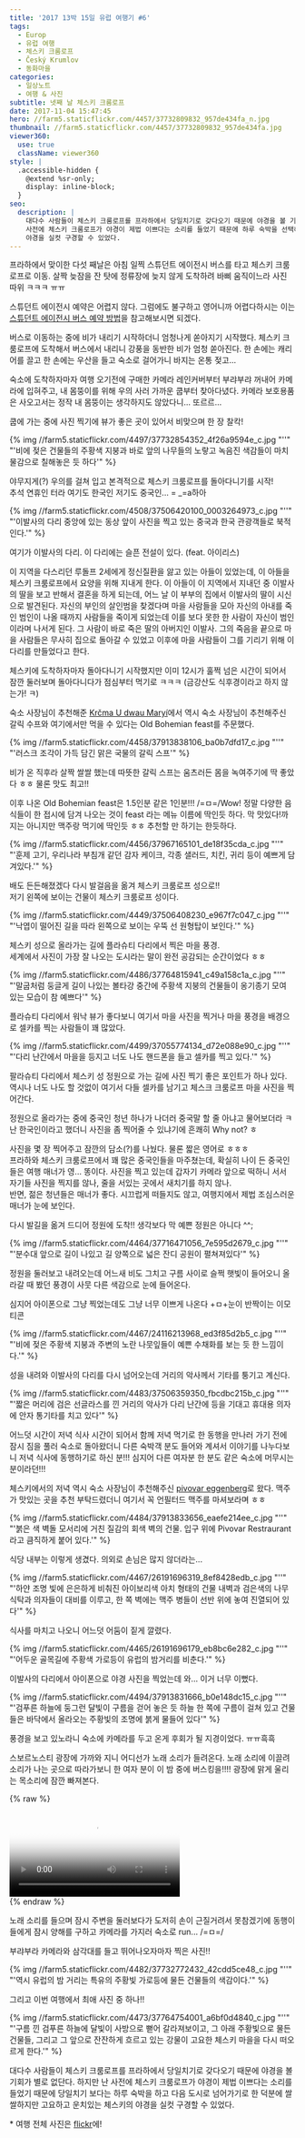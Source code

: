 ```yaml
---
title: '2017 13박 15일 유럽 여행기 ​#6'
tags:
  - Europ
  - 유럽 여행
  - 체스키 크룸로프
  - Český Krumlov
  - 동화마을
categories:
  - 일상노트
  - 여행 & 사진
subtitle: 넷째 날 체스키 크룸로프
date: 2017-11-04 15:47:45
hero: //farm5.staticflickr.com/4457/37732809832_957de434fa_n.jpg
thumbnail: //farm5.staticflickr.com/4457/37732809832_957de434fa.jpg
viewer360:
  use: true
  className: viewer360
style: |
  .accessible-hidden {
    @extend %sr-only;
    display: inline-block;
  }
seo:
  description: |
    대다수 사람들이 체스키 크룸로프를 프라하에서 당일치기로 갖다오기 때문에 야경을 볼 기회가 별로 없단다. 하지만 난
    사전에 체스키 크룸로프가 야경이 제법 이쁘다는 소리를 들었기 때문에 하루 숙박을 선택해 고요하고 운치있는 체스키의
    야경을 실컷 구경할 수 있었다.
---
```



프라하에서 맞이한 다섯 째날은 아침 일찍 스튜던트 에이전시 버스를 타고 체스키 크룸로프로 이동. 살짝
늦잠을 잔 탓에 정류장에 늦지 않게 도착하려 바삐 움직이느라 사진 따위 ㅋㅋㅋ ㅠㅠ

스튜던트 에이전시 예약은 어렵지 않다. 그럼에도 불구하고 영어니까 어렵다하시는 이는
[스튜던트 에이전시 버스 예약 방법](http://kakkiiy.blog.me/220966495409)을 참고해보시면 되겠다.

버스로 이동하는 중에 비가 내리기 시작하더니 엄청나게 쏟아지기 시작했다. 체스키 크룸로프에 도착해서
버스에서 내리니 강풍을 동반한 비가 엄청 쏟아진다. 한 손에는 캐리어를 끌고 한 손에는 우산을 들고
숙소로 걸어가니 바지는 온통 젖고...

숙소에 도착하자마자 여행 오기전에 구매한 카메라 레인커버부터 부랴부랴 꺼내어 카메라에 입혀주고,
내 몸뚱이를 위해 우의 사러 가까운 쿱부터 찾아다녔다. 카메라 보호용품은 사오고서는 정작 내 몸뚱이는
생각하지도 않았다니... 또르르...

쿱에 가는 중에 사진 찍기에 뷰가 좋은 곳이 있어서 비맞으며 한 장 찰칵!

<p>
  {% img //farm5.staticflickr.com/4497/37732854352_4f26a9594e_c.jpg "''" "'비에 젖은 건물들의 주황색 지붕과 바로 앞의 나무들의 노랗고 녹음진 색감들이 마치 물감으로 칠해놓은 듯 하다'" %}
</p>

야무지게(?) 우의를 걸쳐 입고 본격적으로 체스키 크룸로프를 돌아다니기를 시작! <br>
추석 연휴인 터라 여기도 한국인 저기도 중국인... <span aria-hidden="true">= _=a</span><span class="accessible-hidden">하아</span>

<p>
  {% img //farm5.staticflickr.com/4508/37506420100_0003264973_c.jpg "''" "'이발사의 다리 중앙에 있는 동상 앞이 사진을 찍고 있는 중국과 한국 관광객들로 북적인다.'" %}
</p>

여기가 이발사의 다리. 이 다리에는 슬픈 전설이 있다. (feat. 아이리스)

이 지역을 다스리던 루돌프 2세에게 정신질환을 앓고 있는 아들이 있었는데, 이 아들을 체스키 크룸로프에서
요양을 위해 지내게 한다. 이 아들이 이 지역에서 지내던 중 이발사의 딸을 보고 반해서 결혼을 하게 되는데,
어느 날 이 부부의 집에서 이발사의 딸이 시신으로 발견된다. 자신의 부인의 살인범을 찾겠다며 마을 사람들을
모아 자신의 아내를 죽인 범인이 나올 때까지 사람들을 죽이게 되었는데 이를 보다 못한 한 사람이 자신이
범인이라며 나서게 된다. 그 사람이 바로 죽은 딸의 아버지인 이발사. 그의 죽음을 끝으로 마을 사람들은
무사히 집으로 돌아갈 수 있었고 이후에 마을 사람들이 그를 기리기 위해 이 다리를 만들었다고 한다.

체스키에 도착하자마자 돌아다니기 시작했지만 이미 12시가 훌쩍 넘은 시간이 되어서 잠깐 둘러보며
돌아다니다가 점심부터 먹기로 ㅋㅋㅋ (금강산도 식후경이라고 하지 않는가! ㅋ)

숙소 사장님이 추천해준 [Krčma U dwau Maryí](https://www.tripadvisor.co.kr/Restaurant_Review-g274688-d1370802-Reviews-U_Dwau_Maryi-Cesky_Krumlov_South_Bohemian_Region_Bohemia.html)에서
역시 숙소 사장님이 추천해주신 갈릭 수프와 여기에서만 먹을 수 있다는 Old Bohemian feast를 주문했다.

<p>
  {% img //farm5.staticflickr.com/4458/37913838106_ba0b7dfd17_c.jpg "''" "'러스크 조각이 가득 담긴 맑은 국물의 갈릭 스프'" %}
</p>

비가 온 직후라 살짝 쌀쌀 했는데 따뜻한 갈릭 스프는 움츠러든 몸을 녹여주기에 딱 좋았다 ㅎㅎ 물론 맛도
최고!!

이후 나온 Old Bohemian feast은 1.5인분 같은 1인분!!! <span aria-hidden="true">/=ㅁ=/<span class="accessible-hidden">Wow!</span></span>
정말 다양한 음식들이 한 접시에 담겨 나오는 것이 feast 라는 메뉴 이름에 딱인듯 하다. 막 맛있다!까지는
아니지만 맥주랑 먹기에 딱인듯 ㅎㅎ 추천할 만 하기는 한듯하다.

<p>
  {% img //farm5.staticflickr.com/4456/37967165101_de18f35cda_c.jpg "''" "'훈제 고기, 우리나라 부침개 같던 감자 케이크, 각종 샐러드, 치킨, 귀리 등이 예쁘게 담겨있다.'" %}
</p>

배도 든든해졌겠다 다시 발걸음을 옮겨 체스키 크룸로프 성으로!! <br>
저기 왼쪽에 보이는 건물이 체스키 크룸로프 성이다.

<p>
  {% img //farm5.staticflickr.com/4449/37506408230_e967f7c047_c.jpg "''" "'낙엽이 떨어진 길을 따라 왼쪽으로 보이는 우뚝 선 원형탑이 보인다.'" %}
</p>

체스키 성으로 올라가는 길에 플라슈티 다리에서 찍은 마을 풍경. <br>
세계에서 사진이 가장 잘 나오는 도시라는 말이 완전 공감되는 순간이었다 ㅎㅎ

<p>
  {% img //farm5.staticflickr.com/4486/37764815941_c49a158c1a_c.jpg "''" "'말굽처럼 둥글게 길이 나있는 볼타강 중간에 주황색 지붕의 건물들이 옹기종기 모여 있는 모습이 참 예쁘다'" %}
</p>

플라슈티 다리에서 워낙 뷰가 좋다보니 여기서 마을 사진을 찍거나 마을 풍경을 배경으로 셀카를 찍는 사람들이
꽤 많았다.

<p>
  {% img //farm5.staticflickr.com/4499/37055774134_d72e088e90_c.jpg "''" "'다리 난간에서 마을을 등지고 너도 나도 핸드폰을 들고 셀카를 찍고 있다.'" %}
</p>

팔라슈티 다리에서 체스키 성 정원으로 가는 길에 사진 찍기 좋은 포인트가 하나 있다. 역시나 너도 나도
할 것없이 여기서 다들 셀카를 남기고 체스크 크룸로프 마을 사진을 찍어간다.

<div class="viewer360" data-src="//farm5.staticflickr.com/4508/37793602731_83e9f32ac0_o.jpg" data-width="800" data-height="400" aria-label="눈 앞의 체스키 크룸로프 마을을 찍기 위해 많은 사람들이 서로 핸드폰을 들고 사진이 잘 나오는 위치를 잡고 있다."></div>

정원으로 올라가는 중에 중국인 청년 하나가 나더러 중국말 할 줄 아냐고 물어보더라 ㅋ <br>
난 한국인이라고 했더니 사진을 좀 찍어줄 수 있냐기에 흔쾌히 Why not? ㅎ

사진을 몇 장 찍어주고 잠깐의 담소(?)를 나눴다. 물론 짧은 영어로 ㅎㅎㅎ <br>
프라하와 체스키 크룸로프에서 꽤 많은 중국인들을 마주쳤는데, 확실히 나이 든 중국인들은 여행 매너가
영... 똥이다. 사진을 찍고 있는데 갑자기 카메라 앞으로 떡하니 서서 자기들 사진을 찍지를 않나, 줄을
서있는 곳에서 새치기를 하지 않나. <br>반면, 젊은 청년들은 매너가 좋다. 시끄럽게 떠들지도 않고,
여행지에서 제법 조심스러운 매너가 눈에 보인다.

다시 발길을 옮겨 드디어 정원에 도착!! 생각보다 막 예쁜 정원은 아니다 ^^;

<p>
  {% img //farm5.staticflickr.com/4464/37716471056_7e595d2679_c.jpg "''" "'분수대 앞으로 길이 나있고 길 양쪽으로 넓은 잔디 공원이 펼쳐져있다'" %}
</p>

정원을 둘러보고 내려오는데 어느새 비도 그치고 구름 사이로 슬쩍 햇빛이 들어오니 올라갈 때 봤던
풍경이 사뭇 다른 색감으로 눈에 들어온다.

심지어 아이폰으로 그냥 찍었는데도 그냥 너무 이쁘게 나온다 <span aria-hidden="true">+ㅁ+</span><span class="accessible-hidden">눈이 반짝이는 이모티콘</span>

<p>
  {% img //farm5.staticflickr.com/4467/24116213968_ed3f85d2b5_c.jpg "''" "'비에 젖은 주황색 지붕과 주변의 노란 나뭇잎들이 예쁜 수채화를 보는 듯 한 느낌이다.'" %}
</p>

성을 내려와 이발사의 다리를 다시 넘어오는데 거리의 악사께서 기타를 퉁기고 계신다.

<p>
  {% img //farm5.staticflickr.com/4483/37506359350_fbcdbc215b_c.jpg "''" "'짧은 머리에 검은 선글라스를 낀 거리의 악사가 다리 난간에 등을 기대고 휴대용 의자에 안자 통기타를 치고 있다'" %}
</p>

어느덧 시간이 저녁 식사 시간이 되어서 함께 저녁 먹기로 한 동행을 만나러 가기 전에 잠시 짐을 풀러
숙소로 돌아왔더니 다른 숙박객 분도 들어와 계셔서 이야기를 나누다보니 저녁 식사에 동행하기로 하신 분!!!
심지어 다른 여자분 한 분도 같은 숙소에 머무시는 분이라던!!!

체스키에서의 저녁 역시 숙소 사장님이 추천해주신 [pivovar eggenberg](https://www.tripadvisor.co.kr/Restaurant_Review-g274688-d2356298-Reviews-Pivovar_Eggenberg-Cesky_Krumlov_South_Bohemian_Region_Bohemia.html)로
왔다. 맥주가 맛있는 곳을 추천 부탁드렸더니 여기서 꼭 언필터드 맥주를 마셔보라며 ㅎㅎ

<p>
  {% img //farm5.staticflickr.com/4484/37913833656_eaefe214ee_c.jpg "''" "'붉은 색 벽돌 모서리에 거친 질감의 회색 벽의 건물. 입구 위에 Pivovar Restraurant라고 큼직하게 붙어 있다.'" %}
</p>

식당 내부는 이렇게 생겼다. 의외로 손님은 많지 않더라는...

<p>
  {% img //farm5.staticflickr.com/4467/26191696319_8ef8428edb_c.jpg "''" "'하얀 조명 빛에 은은하게 비춰진 아이보리색 아치 형태의 건물 내벽과 검은색의 나무 식탁과 의자들이 대비를 이루고, 한 쪽 벽에는 맥주 병들이 선반 위에 놓여 진열되어 있다'" %}
</p>

식사를 마치고 나오니 어느덧 어둠이 짙게 깔렸다.

<p>
  {% img //farm5.staticflickr.com/4465/26191696179_eb8bc6e282_c.jpg "''" "'어두운 골목길에 주황색 가로등이 유럽의 밤거리를 비춘다.'" %}
</p>

이발사의 다리에서 아이폰으로 야경 사진을 찍었는데 와... 이거 너무 이뻤다.

<p>
  {% img //farm5.staticflickr.com/4494/37913831666_b0e148dc15_c.jpg "''" "'검푸른 하늘에 둥그런 달빛이 구름을 걷어 놓은 듯 하늘 한 쪽에 구름이 걸쳐 있고 건물들은 바닥에서 올라오는 주황빛의 조명에 붉게 물들어 있다'" %}
</p>

풍경을 보고 있노라니 숙소에 카메라를 두고 온게 후회가 될 지경이었다. <span aria-hidden="true">ㅠㅠ</span><span class="accessible-hidden">흑흑</span>

스보르노스티 광장에 가까와 지니 어디선가 노래 소리가 들려온다. 노래 소리에 이끌려 소리가 나는 곳으로
따라가보니 한 여자 분이 이 밤 중에 버스킹을!!!! 광장에 맑게 울리는 목소리에 잠깐 빠져본다.

{% raw %}
<div class="video-container">
  <video  src="//www.flickr.com/photos/mulder21c/37811801071/play/hd/24fe6cc699/"
          poster="//farm5.staticflickr.com/4481/37811801071_24fe6cc699_c.jpg"
          preload="metadata"
          controls
          controlsList="nodownload">
    <a href="https://www.flickr.com/photos/mulder21c/37811801071/in/album-72157688017798264/">
      <img src="https://farm5.staticflickr.com/4481/37811801071_24fe6cc699_c.jpg" alt="플리커에서 영상 재생">
    </a>
  </video>
</div>
{% endraw %}

노래 소리를 들으며 잠시 주변을 둘러보다가 도저히 손이 근질거려서 못참겠기에 동행이들에게 잠시 양해를
구하고 카메라를 가지러 숙소로 run... <span aria-hidden="true">/=ㅁ=/</span>

부랴부라 카메라와 삼각대를 들고 뛰어나오자마자 찍은 사진!!

<p>
  {% img //farm5.staticflickr.com/4482/37732772432_42cdd5ce48_c.jpg "''" "'역시 유럽의 밤 거리는 특유의 주황빛 가로등에 물든 건물들의 색감이다.'" %}
</p>

그리고 이번 여행에서 최애 사진 중 하나!!

<p>
  {% img //farm5.staticflickr.com/4473/37764754001_a6bf0d4840_c.jpg "''" "'구름 낀 검푸른 하늘에 달빛이 사방으로 뻗어 갈라져보이고, 그 아래 주황빛으로 물든 건물들, 그리고 그 앞으로 잔잔하게 흐르고 있는 강물이 고요한 체스키 마을을 다시 떠오르게 한다.'" %}
</p>

대다수 사람들이 체스키 크룸로프를 프라하에서 당일치기로 갖다오기 때문에 야경을 볼 기회가 별로 없단다.
하지만 난 사전에 체스키 크룸로프가 야경이 제법 이쁘다는 소리를 들었기 때문에 당일치기 보다는 하루
숙박을 하고 다음 도시로 넘어가기로 한 덕분에 쌀쌀하지만 고요하고 운치있는 체스키의 야경을 실컷 구경할
수 있었다.

&ast; 여행 전체 사진은 [flickr](https://www.flickr.com/photos/mulder21c/albums/72157688017798264)에!